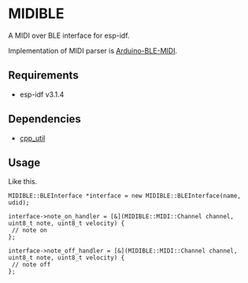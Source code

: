 # MIDIBLE

A MIDI over BLE interface for esp-idf.

Implementation of MIDI parser is [Arduino-BLE-MIDI](https://github.com/lathoub/Arduino-BLE-MIDI).

## Requirements
- esp-idf v3.1.4

## Dependencies

- [cpp_util](https://github.com/nkolban/esp32-snippets/tree/master/cpp_utils)

## Usage

Like this.

```
MIDIBLE::BLEInterface *interface = new MIDIBLE::BLEInterface(name, udid);

interface->note_on_handler = [&](MIDIBLE::MIDI::Channel channel, uint8_t note, uint8_t velocity) {
 // note on
};

interface->note_off_handler = [&](MIDIBLE::MIDI::Channel channel, uint8_t note, uint8_t velocity) {
 // note off
};
```
